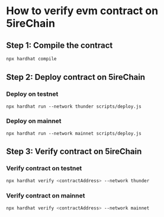 # How to verify evm contract on 5ireChain


## Step 1: Compile the contract 

```bash
npx hardhat compile
```

## Step 2: Deploy contract on 5ireChain  

### Deploy on testnet 
```
npx hardhat run --network thunder scripts/deploy.js
```


### Deploy on mainnet 
```
npx hardhat run --network mainnet scripts/deploy.js
```


## Step 3: Verify contract on 5ireChain 

### Verify contract on testnet 

```bash
npx hardhat verify <contractAddress> --network thunder
```

### Verify contract on mainnet 

```bash
npx hardhat verify <contractAddress> --network mainnet
```